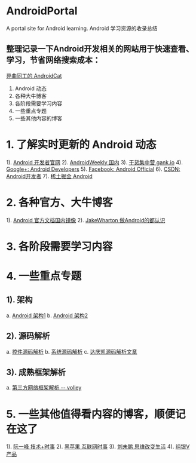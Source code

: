 # AndroidPortal
A portal site for Android learning. Android 学习资源的收录总结

## 整理记录一下Android开发相关的网站用于快速查看、学习，节省网络搜索成本：

[异曲同工的 AndroidCat](http://androidcat.com/?step=3&view=CatFragment)

1. Android 动态 
2. 各种大牛博客
3. 各阶段需要学习内容
4. 一些重点专题
5. 一些其他内容的博客

# 1. 了解实时更新的 Android 动态
 1). [Android 开发者官网](https://developer.android.com/develop/index.html)
 2). [AndroidWeekly 国内](http://www.androidweekly.cn/)
 3). [干货集中营 gank.io](http://gank.io/)
 4). [Google+: Android Developers](https://plus.google.com/u/0/communities/105153134372062985968)
 5). [Facebook: Android Official](https://www.facebook.com/AndroidOfficial/?ref=ts&fref=ts)
 6). [CSDN: Android开发者](http://geek.csdn.net/forum/65)
 7). [稀土掘金 Android](http://gold.xitu.io/explore/android)
 
# 2. 各种官方、大牛博客 
 1). [Android 官方文档国内镜像](http://wear.techbrood.com/)
 2). [JakeWharton 做Android的都认识](http://jakewharton.com/)
 
# 3. 各阶段需要学习内容

# 4. 一些重点专题
## 1). 架构
 a. [Android 架构1](https://github.com/CameloeAnthony/AndroidArchitectureCollection)
 b. [Android 架构2](https://github.com/Juude/Awesome-Android-Architecture)
 
## 2). 源码解析
 a. [控件源码解析](http://blog.csdn.net/column/details/androidview.html)
 b. [系统源码解析](https://github.com/LittleFriendsGroup/AndroidSdkSourceAnalysis)
 c. [达庆凯源码解析文章](http://www.jianshu.com/users/9038233c5f2c/latest_articles)

## 3). 成熟框架解析 
 a. [第三方网络框架解析 -- volley](http://blog.csdn.net/crazy__chen/article/details/46483329)
 
# 5. 一些其他值得看内容的博客，顺便记在这了
 1). [阮一峰 技术+时事](http://www.ruanyifeng.com/blog/)
 2). [黑苹果 互联网时事](http://www.zhangchenghui.com/)
 3). [刘未鹏 思维改变生活](http://mindhacks.cn/2015/01/27/escape-from-your-shawshank-part5-2-platos-cave/)
 4). [纯银V 产品](http://www.jianshu.com/users/c22ccc510fb9/latest_articles)

